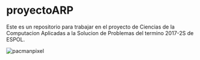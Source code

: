 # proyectoARP
Este es un repositorio para trabajar en el proyecto de Ciencias de la Computacion Aplicadas a la Solucion de Problemas del termino 2017-2S de ESPOL.

![pacmanpixel](https://user-images.githubusercontent.com/9570683/34026208-6790afe8-e122-11e7-9669-e19cc52ca823.jpg)
